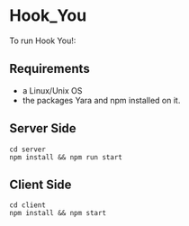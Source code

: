 # Hook_You

To run Hook You!:

## Requirements

- a Linux/Unix OS
- the packages Yara and npm installed on it.

## Server Side

```
cd server
npm install && npm run start
```

## Client Side

```
cd client
npm install && npm start
```
